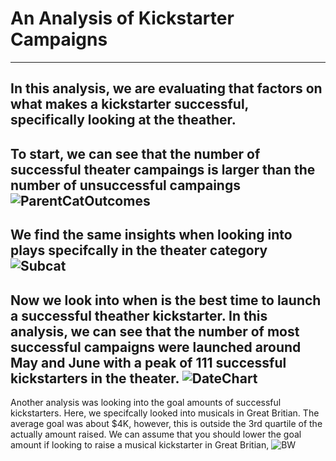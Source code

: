 # An Analysis of Kickstarter Campaigns 
---
In this analysis, we are evaluating that factors on what makes a kickstarter successful, specifically looking at the theather.
---
To start, we can see that the number of successful theater campaings is larger than the number of unsuccessful campaings
![ParentCatOutcomes](https://user-images.githubusercontent.com/63257696/114707737-932db200-9cf8-11eb-8b2e-9fff3b0c8113.png)
---
We find the same insights when looking into plays specifcally in the theater category
![Subcat](https://user-images.githubusercontent.com/63257696/114707887-bbb5ac00-9cf8-11eb-8932-a0ec2237343a.png)
--
Now we look into when is the best time to launch a successful theather kickstarter. In this  analysis, we can see that the number of most successful campaigns were launched around May and June with a peak of 111 successful kickstarters in the theater. 
![DateChart](https://user-images.githubusercontent.com/63257696/114707380-274b4980-9cf8-11eb-89ac-ad3221a9ee5e.png)
---
Another analysis was looking into the goal amounts of successful kickstarters.  Here, we specifcally looked into musicals in Great Britian.  The average goal was about $4K, however, this is outside the 3rd quartile of the actually amount raised.  We can assume that you should lower the goal amount if looking to raise a musical kickstarter in Great Britian, 
![BW](https://user-images.githubusercontent.com/63257696/114708660-a2f9c600-9cf9-11eb-8fce-405e22024db4.png)
